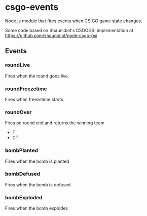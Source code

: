 # csgo-events
Node.js module that fires events when CS:GO game state changes.

Some code based on Shaunidiot's CSGOGSI implementation at https://github.com/shaunidiot/node-csgo-gsi

## Events

### roundLive
Fires when the round goes live.

### roundFreezetime
Fires when freezetime starts.

### roundOver
Fires on round end and returns the winning team
- T
- CT

### bombPlanted
Fires when the bomb is planted

### bombDefused
Fires when the bomb is defused

### bombExploded
Fires when the bomb explodes